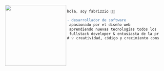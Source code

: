 <img align="left" height="200" src="https://media.giphy.com/media/ao9DUiTKH60XS/giphy.gif"/>

```diff
hola, soy fabrizzio 👨‍💻

- desarrollador de software
 apasionado por el diseño web
 aprendiendo nuevas tecnologías todos los días
 fullstack developer & entusiasta de la programación
# 💡 creatividad, código y crecimiento constante
